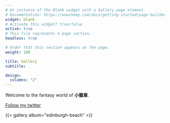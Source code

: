 ```yaml
---
# An instance of the Blank widget with a Gallery page element.
# Documentation: https://wowchemy.com/docs/getting-started/page-builder/
widget: blank
# Activate this widget? true/false
active: true
# This file represents a page section.
headless: true

# Order that this section appears on the page.
weight: 160

title: Gallery
subtitle:

design:
  columns: "2"
---
```


Welcome to the fantasy world of **小徽章**.

[Follow my twitter](https://twitter.com/JianhuiZhang7?s=09)

{{< gallery album="edinburgh-beach" >}}
